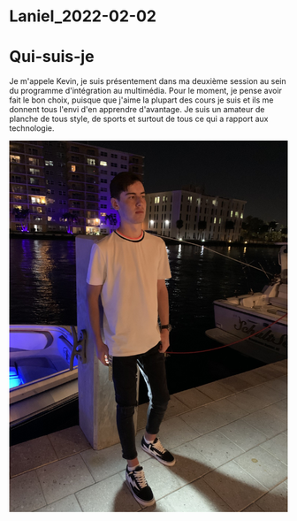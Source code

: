# Laniel_2022-02-02

# Qui-suis-je

Je m'appele Kevin, je suis présentement dans ma deuxième session au sein du programme d'intégration au multimédia. Pour le moment, je pense avoir fait le bon choix, puisque que j'aime la plupart des cours je suis et ils me donnent tous l'envi d'en apprendre d'avantage. Je suis un amateur de planche de tous style, de sports et surtout de tous ce qui a rapport aux technologie. 

![image](20200116_234437139_iOS.jpg)
